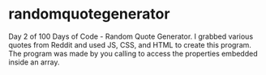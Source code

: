 # randomquotegenerator
Day 2 of 100 Days of Code - Random Quote Generator. I grabbed various quotes from Reddit and used JS, CSS, and HTML to create this program. The program was made by you calling to access the properties embedded inside an array. 
